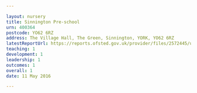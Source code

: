 ```yaml
---

layout: nursery
title: Sinnington Pre-school
urn: 400364
postcode: YO62 6RZ
address: The Village Hall, The Green, Sinnington, YORK, YO62 6RZ
latestReportUrl: https://reports.ofsted.gov.uk/provider/files/2572445/urn/400364.pdf
teaching: 1
development: 1
leadership: 1
outcomes: 1
overall: 1
date: 11 May 2016

---
```

